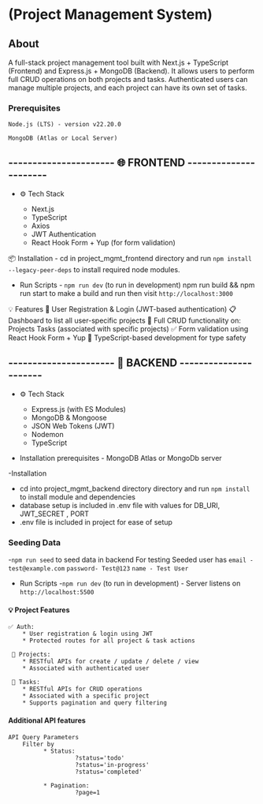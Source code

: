 
# (Project Management System)
## About

A full-stack project management tool built with Next.js + TypeScript (Frontend) and Express.js + MongoDB (Backend).
It allows users to perform full CRUD operations on both projects and tasks. Authenticated users can manage multiple projects, and each project can have its own set of tasks.

### Prerequisites

    Node.js (LTS) - version v22.20.0

    MongoDB (Atlas or Local Server)

##  ---------------------- 🌐 FRONTEND ----------------------


* ⚙️ Tech Stack
  
     * Next.js
     * TypeScript
     * Axios
     * JWT Authentication
     * React Hook Form + Yup (for form validation)
    
📦 Installation 
            - cd in project_mgmt_frontend directory and run `npm install --legacy-peer-deps` to install required node modules.

- Run Scripts - `npm run dev` (to run in development)
                npm run build && npm run start to make a build and run 
                      then visit  `http://localhost:3000`

💡 Features 
            🔐 User Registration & Login (JWT-based authentication)
            📋 Dashboard to list all user-specific projects
            🧩 Full CRUD functionality on:
                Projects
                Tasks (associated with specific projects)
            ✅ Form validation using React Hook Form + Yup
            🔧 TypeScript-based development for type safety


## ---------------------- 🚀 BACKEND ----------------------


* ⚙️ Tech Stack

   * Express.js (with ES Modules)
   * MongoDB & Mongoose
   * JSON Web Tokens (JWT)
   * Nodemon
   * TypeScript
  

- Installation prerequisites - MongoDB Atlas or MongoDb server

-Installation
  - cd into project_mgmt_backend directory directory and run `npm install` to install module and dependencies
  - database setup is included in .env file with values for DB_URI, JWT_SECRET , PORT
  - .env file is included in project for ease of setup 

 ### Seeding Data
 -`npm run seed` to seed data in backend 
                For testing
                Seeded user has `email - test@example.com` `password- Test@123` `name - Test User`

                
- Run Scripts  -`npm run dev` (to run in development)
               - Server listens on `http://localhost:5500`


                
#### 💡 Project Features
    ✅ Auth: 
        * User registration & login using JWT
        * Protected routes for all project & task actions

     📁 Projects:
        * RESTful APIs for create / update / delete / view
        * Associated with authenticated user
  
     📌 Tasks:
        * RESTful APIs for CRUD operations
        * Associated with a specific project
        * Supports pagination and query filtering

 
 ####  Additional API features
    API Query Parameters 
        Filter by 
              * Status:
                       ?status='todo'
                       ?status='in-progress'
                       ?status='completed'
                       
              * Pagination:
                       ?page=1     


